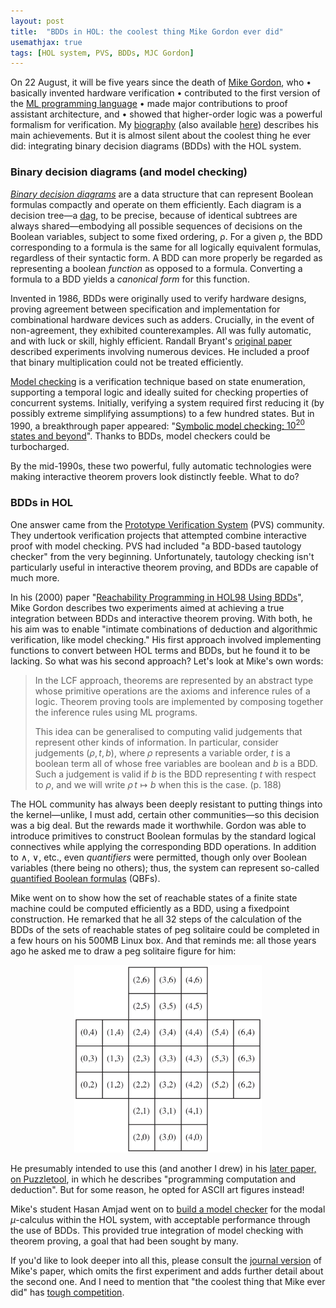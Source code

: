 ```yaml
---
layout: post
title:  "BDDs in HOL: the coolest thing Mike Gordon ever did"
usemathjax: true 
tags: [HOL system, PVS, BDDs, MJC Gordon]
---
```


On 22 August, it will be five years since the death of [Mike Gordon](https://www.cl.cam.ac.uk/archive/mjcg/), who • basically invented hardware verification
• contributed to the first version of the [ML programming language](https://doi.org/10.1145/512760.512773)
• made major contributions to proof assistant architecture, and 
• showed that higher-order logic was a powerful formalism for verification.
My [biography](http://doi.org/10.1098/rsbm.2018.0019) (also available [here](https://arxiv.org/abs/1806.04002)) describes his main achievements.
But it is almost silent about the coolest thing he ever did: integrating binary decision diagrams (BDDs) with the HOL system.

### Binary decision diagrams (and model checking)

[*Binary decision diagrams*](https://en.wikipedia.org/wiki/Binary_decision_diagram) are a data structure that can represent Boolean formulas compactly and operate on them efficiently.
Each diagram is a decision tree—a [dag](https://en.wikipedia.org/wiki/Directed_acyclic_graph), to be precise, because of identical subtrees are always shared—embodying
all possible sequences of decisions on the Boolean variables, 
subject to some fixed ordering, ρ.
For a given ρ, the BDD corresponding to a formula is the same for all logically equivalent formulas, regardless of their syntactic form.
A BDD can more properly be regarded as representing a boolean *function* as opposed to a formula.
Converting a formula to a BDD yields a *canonical form* for this function.

Invented in 1986, BDDs were originally used to verify hardware designs, proving agreement between specification and implementation for combinational hardware devices such as adders.
Crucially, in the event of non-agreement, they exhibited counterexamples.
All was fully automatic, and with luck or skill, highly efficient.
Randall Bryant's [original paper](https://doi.org/10.1109/TC.1986.1676819) described experiments involving numerous devices.
He included a proof that binary multiplication could not be treated efficiently.

[Model checking](https://doi.org/10.1145/5397.5399) is a verification technique based on state enumeration, supporting a temporal logic and ideally suited for checking properties of concurrent systems.
Initially, verifying a system required first reducing it (by possibly extreme simplifying assumptions) to a few hundred states.
But in 1990, a breakthrough paper appeared: "[Symbolic model checking: $10^{20}$ states and beyond](https://doi.org/10.1109/LICS.1990.113767)".
Thanks to BDDs, model checkers could be turbocharged.

By the mid-1990s, these two powerful, fully automatic technologies were making interactive theorem provers look distinctly feeble.
What to do?

### BDDs in HOL

One answer came from the [Prototype Verification System](http://pvs.csl.sri.com/) (PVS) community.
They undertook verification projects that attempted combine interactive proof with model checking.
PVS had included "a BDD-based tautology checker" from the very beginning.
Unfortunately, tautology checking isn't particularly useful in interactive theorem proving, and BDDs are capable of much more.

In his (2000) paper "[Reachability Programming in HOL98 Using BDDs](https://rdcu.be/cROox)",
Mike Gordon describes two experiments aimed at achieving a true integration between BDDs and interactive theorem proving.
With both, he his aim was to enable "intimate combinations of deduction and algorithmic verification, like model checking."
His first approach involved implementing functions to convert between HOL terms and BDDs, but he found it to be lacking. So what was his second approach? Let's look at Mike's own words:

> In the LCF approach, theorems are represented by an abstract type whose primitive operations are the axioms and inference rules of a logic. Theorem proving tools are implemented by composing together the inference rules using ML programs.
> 
> This idea can be generalised to computing valid judgements that represent other kinds of information. In particular, consider judgements $(\rho,t,b)$, where $\rho$ represents a variable order, $t$ is a boolean term all of whose free variables are boolean and $b$ is a BDD. Such a judgement is valid if $b$ is the BDD representing $t$ with respect to $\rho$, and we will write $\rho\, t \mapsto b$ when this is the case. (p. 188)

The HOL community has always been deeply resistant to putting things into the kernel—unlike, I must add, certain other communities—so this decision was a big deal. But the rewards made it worthwhile.
Gordon was able to introduce primitives to construct Boolean formulas by the standard logical connectives while applying the corresponding BDD operations.
In addition to $\land$, $\lor$, etc., even *quantifiers* were permitted, though only over Boolean variables (there being no others);
thus, the system can represent so-called [quantified Boolean formulas](https://en.wikipedia.org/wiki/True_quantified_Boolean_formula) (QBFs).

Mike went on to show how the set of reachable states of a finite state machine could be computed efficiently as a BDD, using a fixedpoint construction.
He remarked that he all 32 steps of the calculation of the BDDs of the sets of reachable states of peg solitaire could be completed in a few hours on his 500MB Linux box. And that reminds me: all those years ago he asked me to draw a peg solitaire figure for him:

<p style="text-align: center;"><img src="/images/peg-solitaire.png" alt="peg solitaire" width="300"/></p>

He presumably intended to use this (and another I drew) in his [later paper, on Puzzletool](https://rdcu.be/cRQVN), in which he describes "programming computation and deduction".
But for some reason, he opted for ASCII art figures instead!

Mike's student Hasan Amjad went on to [build a model checker](https://doi.org/10.48456/tr-601) for the modal $\mu$-calculus within the HOL system, with acceptable performance through the use of BDDs.
This provided true integration of model checking with theorem proving, a goal that had been sought by many.

If you'd like to look deeper into all this, please consult the
[journal version](https://doi.org/10.1112/S1461157000000693)
of Mike's paper, which omits the first experiment and adds further detail about the second one.
And I need to mention that "the coolest thing that Mike ever did" has [tough competition](https://www.cl.cam.ac.uk/events/cl75/posters/f/acjf3-screen.pdf).

